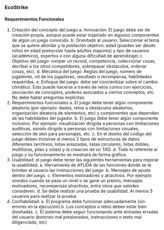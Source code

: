 ### EcoStrike
#### Requerimientos Funcionales

1.	Creación del concepto del juego
a.	Innovación: El juego debe ser de creación propia, aunque puede estar inspirado en algunos componentes de algún un juego conocido.
b.	Orientado al usuario: Seleccionar el tema que se quiere abordar y la población objetivo: edad (pueden ser desde niños en edad preescolar hasta adultos mayores) y tipo de usuarios (académicos, expertos o con alguna dificultad de aprendizaje)
c.	Objetivo del juego: romper un record, competencia, coleccionar cosas, derribar a los otros competidores, sobrepasar obstáculos, ordenar cosas, etc).
d.	Mecánica del juego: Reglas del juego, número de jugadores, rol de los jugadores, resultado o recompensa, habilidades requeridas.
e.	Enfoque del juego: debe ser concientizar sobre el cambio climático. Esto puede hacerse a través de retos cortos con ejercicios, asociación de conceptos, poderes asociados a ciertos conceptos, etc. No debe haber preguntas explícitas.
2.	Requerimientos funcionales
a.	El juego debe tener algún componente aleatorio (por ejemplo: dados, retos u obstáculos aleatorios, organización aleatoria de elementos, etc) y componentes que dependan de las habilidades del jugador.
b.	El juego debe tener algún componente inclusivo. Por ejemplo: visualización dirigida a personas con limitaciones auditivas, sonido dirigido a personas con limitaciones visuales, selección de skin para personajes, etc.
c.	En el diseño del código del juego deben incluirse al menos 2 tipos de estructuras de datos diferentes (archivos, listas enlazadas, listas circulares, listas dobles, multilistas, pilas y colas) y la creación de un TAD.
d.	Todo lo referente al juego y su funcionamiento se mostrará de forma gráfica.
3.	Usabilidad: el juego debe tener las siguientes herramientas para mejorar la usabilidad. 
a.	Herramienta de AYUDA de las funciones donde se le brindan al usuario las instrucciones del juego.
b.	Mensajes de ayuda dentro del juego. 
c.	Elementos motivadores y atractivos. Por ejemplo: sonidos cuando se pase un nivel o se gane un premio, mensajes motivadores, recompensas atractivas, entre otros que ustedes consideren. 
d.	Se debe realizar una prueba de usabilidad. Al menos 5 usuarios para realizar la prueba.
4.	Confiabilidad:
a.	El programa debe funcionar adecuadamente (sin errores en la ejecución)
b.	Los conceptos o retos deben estar bien diseñadas.
c.	El sistema debe seguir funcionando ante entradas erradas del usuario (botones mal presionados, instrucciones o texto mal diligenciado, etc)


